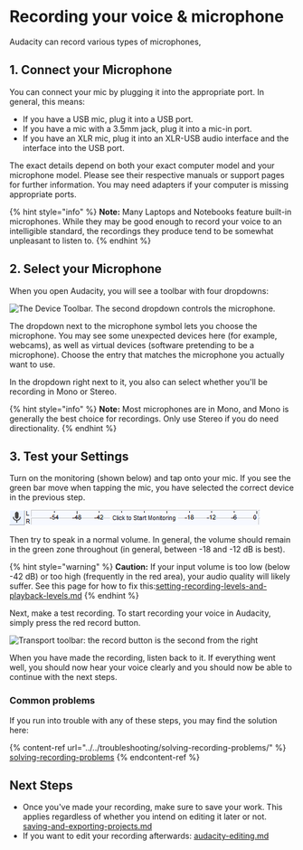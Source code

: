 # Recording your voice & microphone

Audacity can record various types of microphones,&#x20;

## 1. Connect your Microphone

You can connect your mic by plugging it into the appropriate port. In general, this means:&#x20;

* If you have a USB mic, plug it into a USB port.
* If you have a mic with a 3.5mm jack, plug it into a mic-in port.
* If you have an XLR mic, plug it into an XLR-USB audio interface and the interface into the USB port.&#x20;

The exact details depend on both your exact computer model and your microphone model. Please see their respective manuals or support pages for further information. You may need adapters if your computer is missing appropriate ports.&#x20;

{% hint style="info" %}
**Note:** Many Laptops and Notebooks feature built-in microphones. While they may be good enough to record your voice to an intelligible standard, the recordings they produce tend to be somewhat unpleasant to listen to.&#x20;
{% endhint %}

## 2. Select your Microphone

When you open Audacity, you will see a toolbar with four dropdowns:

![The Device Toolbar. The second dropdown controls the microphone.](../../.gitbook/assets/device\_toolbar.png)

The dropdown next to the microphone symbol lets you choose the microphone. You may see some unexpected devices here (for example, webcams), as well as virtual devices (software pretending to be a microphone). Choose the entry that matches the microphone you actually want to use.&#x20;

In the dropdown right next to it, you also can select whether you'll be recording in Mono or Stereo.&#x20;

{% hint style="info" %}
**Note:** Most microphones are in Mono, and Mono is generally the best choice for recordings. Only use Stereo if you do need directionality.&#x20;
{% endhint %}

## 3. Test your Settings

Turn on the monitoring (shown below) and tap onto your mic. If you see the green bar move when tapping the mic, you have selected the correct device in the previous step.&#x20;

![The input level monitor](<../../.gitbook/assets/click to start monitoring>)

Then try to speak in a normal volume. In general, the volume should remain in the green zone throughout (in general, between -18 and -12 dB is best).

{% hint style="warning" %}
**Caution:** If your input volume is too low (below -42 dB) or too high (frequently in the red area), your audio quality will likely suffer. See this page for how to fix this:[setting-recording-levels-and-playback-levels.md](setting-recording-levels-and-playback-levels.md "mention")&#x20;
{% endhint %}

Next, make a test recording. To start recording your voice in Audacity, simply press the red record button.&#x20;

![Transport toolbar: the record button is the second from the right](../../.gitbook/assets/transport\_toolbar.png)

When you have made the recording, listen back to it. If everything went well, you should now hear your voice clearly and you should now be able to continue with the next steps.

### Common problems

If you run into trouble with any of these steps, you may find the solution here:

{% content-ref url="../../troubleshooting/solving-recording-problems/" %}
[solving-recording-problems](../../troubleshooting/solving-recording-problems/)
{% endcontent-ref %}

## Next Steps

* Once you've made your recording, make sure to save your work. This applies regardless of whether you intend on editing it later or not. [saving-and-exporting-projects.md](../saving-and-exporting-projects.md "mention")
* If you want to edit your recording afterwards: [audacity-editing.md](../audacity-editing.md "mention")

